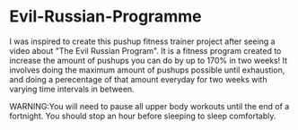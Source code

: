 # Evil-Russian-Programme

I was inspired to create this pushup fitness trainer project after seeing a video about "The Evil Russian Program". It is a fitness program created to increase the amount of pushups  you can do by up to 170% in two weeks! It involves doing the maximum amount of pushups possible until exhaustion, and doing a perecentage of that amount everyday for two weeks with  varying time intervals in between.

 WARNING:You will need to pause all upper body workouts until the end of a fortnight. You should stop an hour before sleeping to sleep comfortably.
